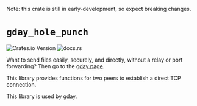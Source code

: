 Note: this crate is still in early-development, so expect breaking changes.

# `gday_hole_punch`
![Crates.io Version](https://img.shields.io/crates/v/gday_hole_punch) ![docs.rs](https://img.shields.io/docsrs/gday_hole_punch)

Want to send files easily, securely, and directly, without a relay or port forwarding?
Then go to the [gday page](/gday/README.md).

This library provides functions for two peers to establish a direct TCP connection.

This library is used by [gday](/gday/).